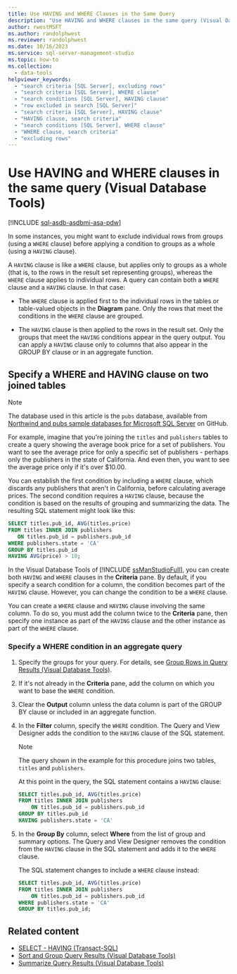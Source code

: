 ```yaml
---
title: Use HAVING and WHERE Clauses in the Same Query
description: "Use HAVING and WHERE clauses in the same query (Visual Database Tools)"
author: rwestMSFT
ms.author: randolphwest
ms.reviewer: randolphwest
ms.date: 10/16/2023
ms.service: sql-server-management-studio
ms.topic: how-to
ms.collection:
  - data-tools
helpviewer_keywords:
  - "search criteria [SQL Server], excluding rows"
  - "search criteria [SQL Server], WHERE clause"
  - "search conditions [SQL Server], HAVING clause"
  - "row excluded in search [SQL Server]"
  - "search criteria [SQL Server], HAVING clause"
  - "HAVING clause, search criteria"
  - "search conditions [SQL Server], WHERE clause"
  - "WHERE clause, search criteria"
  - "excluding rows"
---
```

# Use HAVING and WHERE clauses in the same query (Visual Database Tools)

[!INCLUDE [sql-asdb-asdbmi-asa-pdw](../includes/applies-to-version/sql-asdb-asdbmi-asa-pdw.md)]

In some instances, you might want to exclude individual rows from groups (using a `WHERE` clause) before applying a condition to groups as a whole (using a `HAVING` clause).

A `HAVING` clause is like a `WHERE` clause, but applies only to groups as a whole (that is, to the rows in the result set representing groups), whereas the `WHERE` clause applies to individual rows. A query can contain both a `WHERE` clause and a `HAVING` clause. In that case:

- The `WHERE` clause is applied first to the individual rows in the tables or table-valued objects in the **Diagram** pane. Only the rows that meet the conditions in the `WHERE` clause are grouped.

- The `HAVING` clause is then applied to the rows in the result set. Only the groups that meet the `HAVING` conditions appear in the query output. You can apply a `HAVING` clause only to columns that also appear in the GROUP BY clause or in an aggregate function.

## Specify a WHERE and HAVING clause on two joined tables

> [!NOTE]  
> The database used in this article is the `pubs` database, available from [Northwind and pubs sample databases for Microsoft SQL Server](https://github.com/Microsoft/sql-server-samples/tree/master/samples/databases/northwind-pubs) on GitHub.

For example, imagine that you're joining the `titles` and `publishers` tables to create a query showing the average book price for a set of publishers. You want to see the average price for only a specific set of publishers - perhaps only the publishers in the state of California. And even then, you want to see the average price only if it's over $10.00.

You can establish the first condition by including a `WHERE` clause, which discards any publishers that aren't in California, before calculating average prices. The second condition requires a `HAVING` clause, because the condition is based on the results of grouping and summarizing the data. The resulting SQL statement might look like this:

```sql
SELECT titles.pub_id, AVG(titles.price)
FROM titles INNER JOIN publishers
   ON titles.pub_id = publishers.pub_id
WHERE publishers.state = 'CA'
GROUP BY titles.pub_id
HAVING AVG(price) > 10;
```

In the Visual Database Tools of [!INCLUDE [ssManStudioFull](../includes/ssmanstudiofull-md.md)], you can create both `HAVING` and `WHERE` clauses in the **Criteria** pane. By default, if you specify a search condition for a column, the condition becomes part of the `HAVING` clause. However, you can change the condition to be a `WHERE` clause.

You can create a `WHERE` clause and `HAVING` clause involving the same column. To do so, you must add the column twice to the **Criteria** pane, then specify one instance as part of the `HAVING` clause and the other instance as part of the `WHERE` clause.

### Specify a WHERE condition in an aggregate query

1. Specify the groups for your query. For details, see [Group Rows in Query Results (Visual Database Tools)](group-rows-in-query-results-visual-database-tools.md).

1. If it's not already in the **Criteria** pane, add the column on which you want to base the `WHERE` condition.

1. Clear the **Output** column unless the data column is part of the GROUP BY clause or included in an aggregate function.

1. In the **Filter** column, specify the `WHERE` condition. The Query and View Designer adds the condition to the `HAVING` clause of the SQL statement.

   > [!NOTE]  
   > The query shown in the example for this procedure joins two tables, `titles` and `publishers`.

   At this point in the query, the SQL statement contains a `HAVING` clause:

   ```sql
   SELECT titles.pub_id, AVG(titles.price)
   FROM titles INNER JOIN publishers
       ON titles.pub_id = publishers.pub_id
   GROUP BY titles.pub_id
   HAVING publishers.state = 'CA'
   ```

1. In the **Group By** column, select **Where** from the list of group and summary options. The Query and View Designer removes the condition from the `HAVING` clause in the SQL statement and adds it to the `WHERE` clause.

   The SQL statement changes to include a `WHERE` clause instead:

   ```sql
   SELECT titles.pub_id, AVG(titles.price)
   FROM titles INNER JOIN publishers
       ON titles.pub_id = publishers.pub_id
   WHERE publishers.state = 'CA'
   GROUP BY titles.pub_id;
   ```

## Related content

- [SELECT - HAVING (Transact-SQL)](/sql/t-sql/queries/select-having-transact-sql)
- [Sort and Group Query Results (Visual Database Tools)](sort-and-group-query-results-visual-database-tools.md)
- [Summarize Query Results (Visual Database Tools)](summarize-query-results-visual-database-tools.md)
